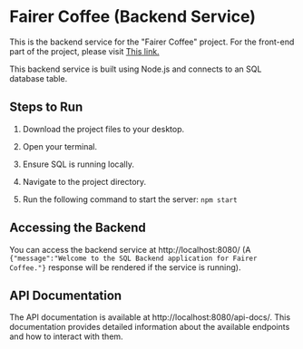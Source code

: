 # Fairer Coffee (Backend Service)

This is the backend service for the "Fairer Coffee" project. For the front-end part of the project, please visit [This link.](https://github.com/sobr037/CapstoneFrontend)

This backend service is built using Node.js and connects to an SQL database table.

## Steps to Run

1. Download the project files to your desktop.

2. Open your terminal.

3. Ensure SQL is running locally. 

4. Navigate to the project directory.

5. Run the following command to start the server: `npm start`

## Accessing the Backend

You can access the backend service at http://localhost:8080/ (A `{"message":"Welcome to the SQL Backend application for Fairer Coffee."}` response will be rendered if the service is running).

## API Documentation

The API documentation is available at http://localhost:8080/api-docs/. This documentation provides detailed information about the available endpoints and how to interact with them.

